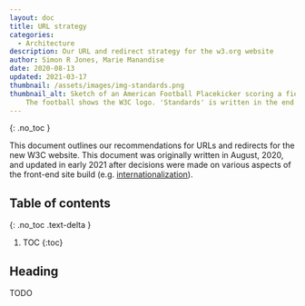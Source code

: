 ```yaml
---
layout: doc
title: URL strategy
categories:
  - Architecture
description: Our URL and redirect strategy for the w3.org website
author: Simon R Jones, Marie Manandise
date: 2020-08-13
updated: 2021-03-17
thumbnail: /assets/images/img-standards.png
thumbnail_alt: Sketch of an American Football Placekicker scoring a field goal.
    The football shows the W3C logo. 'Standards' is written in the end zone.
---
```


{: .no_toc }

This document outlines our recommendations for URLs and redirects for the new W3C website. This document was originally 
written in August, 2020, and updated in early 2021 after decisions were made on various aspects of the front-end site 
build (e.g. [internationalization](/docs/internationalization-approach-agreed/)).

## Table of contents
{: .no_toc .text-delta }

1. TOC
{:toc}

## Heading

TODO
